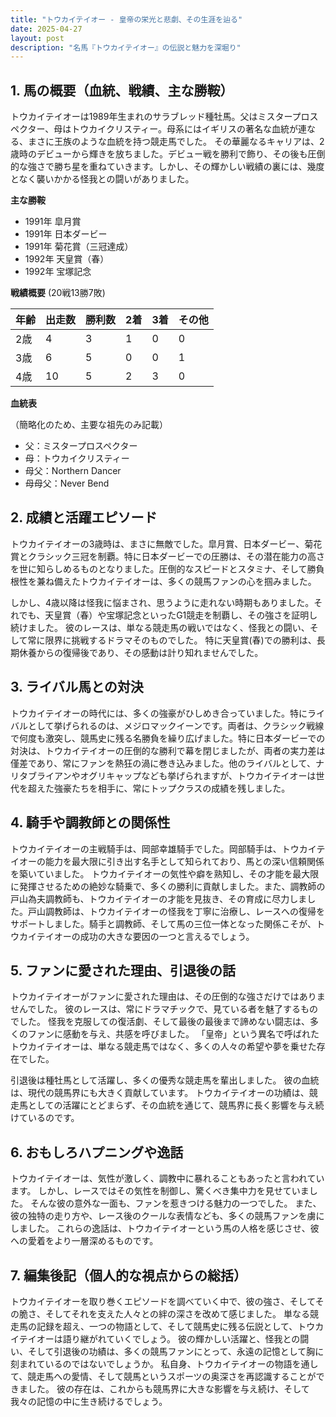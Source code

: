 ```yaml
---
title: "トウカイテイオー - 皇帝の栄光と悲劇、その生涯を辿る"
date: 2025-04-27
layout: post
description: "名馬『トウカイテイオー』の伝説と魅力を深堀り"
---
```


## 1. 馬の概要（血統、戦績、主な勝鞍）

トウカイテイオーは1989年生まれのサラブレッド種牡馬。父はミスタープロスペクター、母はトウカイクリスティー。母系にはイギリスの著名な血統が連なる、まさに王族のような血統を持つ競走馬でした。  その華麗なるキャリアは、2歳時のデビューから輝きを放ちました。デビュー戦を勝利で飾り、その後も圧倒的な強さで勝ち星を重ねていきます。しかし、その輝かしい戦績の裏には、幾度となく襲いかかる怪我との闘いがありました。

**主な勝鞍**

* 1991年   皐月賞
* 1991年   日本ダービー
* 1991年   菊花賞（三冠達成）
* 1992年   天皇賞（春）
* 1992年   宝塚記念


**戦績概要**  (20戦13勝7敗)

| 年齢 | 出走数 | 勝利数 | 2着 | 3着 | その他 |
|---|---|---|---|---|---|
| 2歳 | 4 | 3 | 1 | 0 | 0 |
| 3歳 | 6 | 5 | 0 | 0 | 1 |
| 4歳 | 10 | 5 | 2 | 3 | 0 |

**血統表**

（簡略化のため、主要な祖先のみ記載）

* 父：ミスタープロスペクター
* 母：トウカイクリスティー
* 母父：Northern Dancer
* 母母父：Never Bend


## 2. 成績と活躍エピソード

トウカイテイオーの3歳時は、まさに無敵でした。皐月賞、日本ダービー、菊花賞とクラシック三冠を制覇。特に日本ダービーでの圧勝は、その潜在能力の高さを世に知らしめるものとなりました。圧倒的なスピードとスタミナ、そして勝負根性を兼ね備えたトウカイテイオーは、多くの競馬ファンの心を掴みました。

しかし、4歳以降は怪我に悩まされ、思うように走れない時期もありました。それでも、天皇賞（春）や宝塚記念といったG1競走を制覇し、その強さを証明し続けました。  彼のレースは、単なる競走馬の戦いではなく、怪我との闘い、そして常に限界に挑戦するドラマそのものでした。  特に天皇賞(春)での勝利は、長期休養からの復帰後であり、その感動は計り知れませんでした。


## 3. ライバル馬との対決

トウカイテイオーの時代には、多くの強豪がひしめき合っていました。特にライバルとして挙げられるのは、メジロマックイーンです。両者は、クラシック戦線で何度も激突し、競馬史に残る名勝負を繰り広げました。特に日本ダービーでの対決は、トウカイテイオーの圧倒的な勝利で幕を閉じましたが、両者の実力差は僅差であり、常にファンを熱狂の渦に巻き込みました。他のライバルとして、ナリタブライアンやオグリキャップなども挙げられますが、トウカイテイオーは世代を超えた強豪たちを相手に、常にトップクラスの成績を残しました。


## 4. 騎手や調教師との関係性

トウカイテイオーの主戦騎手は、岡部幸雄騎手でした。岡部騎手は、トウカイテイオーの能力を最大限に引き出す名手として知られており、馬との深い信頼関係を築いていました。  トウカイテイオーの気性や癖を熟知し、その才能を最大限に発揮させるための絶妙な騎乗で、多くの勝利に貢献しました。また、調教師の戸山為夫調教師も、トウカイテイオーの才能を見抜き、その育成に尽力しました。戸山調教師は、トウカイテイオーの怪我を丁寧に治療し、レースへの復帰をサポートしました。騎手と調教師、そして馬の三位一体となった関係こそが、トウカイテイオーの成功の大きな要因の一つと言えるでしょう。


## 5. ファンに愛された理由、引退後の話

トウカイテイオーがファンに愛された理由は、その圧倒的な強さだけではありませんでした。  彼のレースは、常にドラマチックで、見ている者を魅了するものでした。  怪我を克服しての復活劇、そして最後の最後まで諦めない闘志は、多くのファンに感動を与え、共感を呼びました。  「皇帝」という異名で呼ばれたトウカイテイオーは、単なる競走馬ではなく、多くの人々の希望や夢を乗せた存在でした。

引退後は種牡馬として活躍し、多くの優秀な競走馬を輩出しました。  彼の血統は、現代の競馬界にも大きく貢献しています。  トウカイテイオーの功績は、競走馬としての活躍にとどまらず、その血統を通じて、競馬界に長く影響を与え続けているのです。


## 6. おもしろハプニングや逸話

トウカイテイオーは、気性が激しく、調教中に暴れることもあったと言われています。  しかし、レースではその気性を制御し、驚くべき集中力を見せていました。  そんな彼の意外な一面も、ファンを惹きつける魅力の一つでした。  また、彼の独特の走り方や、レース後のクールな表情なども、多くの競馬ファンを虜にしました。  これらの逸話は、トウカイテイオーという馬の人格を感じさせ、彼への愛着をより一層深めるものです。


## 7. 編集後記（個人的な視点からの総括）

トウカイテイオーを取り巻くエピソードを調べていく中で、彼の強さ、そしてその脆さ、そしてそれを支えた人々との絆の深さを改めて感じました。  単なる競走馬の記録を超え、一つの物語として、そして競馬史に残る伝説として、トウカイテイオーは語り継がれていくでしょう。  彼の輝かしい活躍と、怪我との闘い、そして引退後の功績は、多くの競馬ファンにとって、永遠の記憶として胸に刻まれているのではないでしょうか。  私自身、トウカイテイオーの物語を通して、競走馬への愛情、そして競馬というスポーツの奥深さを再認識することができました。  彼の存在は、これからも競馬界に大きな影響を与え続け、そして我々の記憶の中に生き続けるでしょう。
